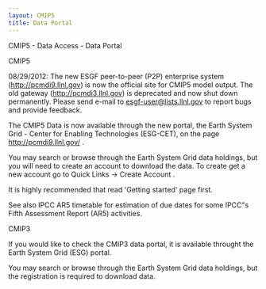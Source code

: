 ```yaml
---
layout: CMIP5
title: Data Portal
---
```

CMIP5 - Data Access - Data Portal



CMIP5

08/29/2012:      The new ESGF peer-to-peer (P2P) enterprise system (http://pcmdi9.llnl.gov) is now the official site for CMIP5 model output. The old gateway (http://pcmdi3.llnl.gov) is deprecated and now shut down permanently. Please send e-mail to esgf-user@lists.llnl.gov to report bugs and provide feedback.

The CMIP5 Data is now available through the new portal, the Earth System Grid - Center for Enabling Technologies (ESG-CET), on the page http://pcmdi9.llnl.gov/ .

 

You may search or browse through the Earth System Grid data holdings, but you will need to create an account to download the data. To create get a new account go to Quick Links -> Create Account .

It is highly recommended that read 'Getting started' page first.

See also IPCC AR5 timetable for estimation of due dates for some IPCC"s Fifth Assessment Report (AR5) activities.



CMIP3

If you would like to check the CMIP3 data portal, it is available throught the Earth System Grid (ESG) portal.

You may search or browse through the Earth System Grid data holdings, but the registration is required to download data.

